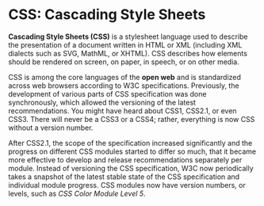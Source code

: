 # CSS: Cascading Style Sheets

**Cascading Style Sheets (CSS)** is a stylesheet language used to describe the presentation of a document written in HTML or XML (including XML dialects such as SVG, MathML, or XHTML). CSS describes how elements should be rendered on screen, on paper, in speech, or on other media.

CSS is among the core languages of the **open web** and is standardized across web browsers according to W3C specifications. Previously, the development of various parts of CSS specification was done synchronously, which allowed the versioning of the latest recommendations. You might have heard about CSS1, CSS2.1, or even CSS3. There will never be a CSS3 or a CSS4; rather, everything is now CSS without a version number.

After CSS2.1, the scope of the specification increased significantly and the progress on different CSS modules started to differ so much, that it became more effective to develop and release recommendations separately per module. Instead of versioning the CSS specification, W3C now periodically takes a snapshot of the latest stable state of the CSS specification and individual module progress. CSS modules now have version numbers, or levels, such as _CSS Color Module Level 5_.